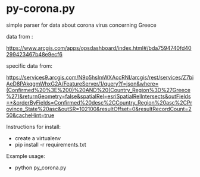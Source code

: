 # py-corona.py
simple parser for data about corona virus concerning Greece


data from : 

https://www.arcgis.com/apps/opsdashboard/index.html#/bda7594740fd40299423467b48e9ecf6


specific data from: 

https://services9.arcgis.com/N9p5hsImWXAccRNI/arcgis/rest/services/Z7biAeD8PAkqgmWhxG2A/FeatureServer/1/query?f=json&where=(Confirmed%20%3E%200)%20AND%20(Country_Region%3D%27Greece%27)&returnGeometry=false&spatialRel=esriSpatialRelIntersects&outFields=*&orderByFields=Confirmed%20desc%2CCountry_Region%20asc%2CProvince_State%20asc&outSR=102100&resultOffset=0&resultRecordCount=250&cacheHint=true

Instructions for install:
* create a virtualenv
* pip install -r requirements.txt

Example usage:
* python py_corona.py 
